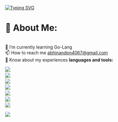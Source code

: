 [![Typing SVG](https://readme-typing-svg.demolab.com?font=Fira+Code&pause=1000&width=435&lines=ABHINAND+P+N;Backend+devloper+Go-Lang;Passionate+In+DevOps;Also+Learn+REACT)](https://git.io/typing-svg)
# 💫 About Me:
<br>🌱 I’m currently learning Go-Lang
<br>📫 How to reach me abhinandpn4067@gmail.com<br>
📄 Know about my experiences 
**languages and tools:**  

<a><img src="https://skillicons.dev/icons?i=go,html,js,bash,css" />
<a/> <br/>
<a><img src="https://skillicons.dev/icons?i=mysql,postgres,bootstrap" />
<a/> <br/>
<a><img src="https://skillicons.dev/icons?i=git,figma,github,githubactions,gitlab,postman" />
<a/>
 <br/>
<a><img src="https://skillicons.dev/icons?i=idea,visualstudio,vscode,ae,ai,ps,pr" />
<a/> <br/>
<a><img src="https://skillicons.dev/icons?i=devto,discord,gcp,instagram,linkedin,stackoverflow" />
<a/> <br/>
<a><img src="https://skillicons.dev/icons?i=aws,docker,kafka,kubernetes" />
<a/>
<br/>
[![](https://visitcount.itsvg.in/api?id=abhinandpn&icon=0&color=8)](https://visitcount.itsvg.in)

![](https://quotes-github-readme.vercel.app/api?type=horizontal&theme=radical)



